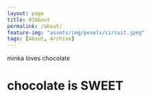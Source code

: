 ```yaml
---
layout: page
title: 03About
permalink: /about/
feature-img: "assets/img/pexels/circuit.jpeg"
tags: [About, Archive]
---
```


minka loves chocolate 
<h1>chocolate is SWEET</h1>

